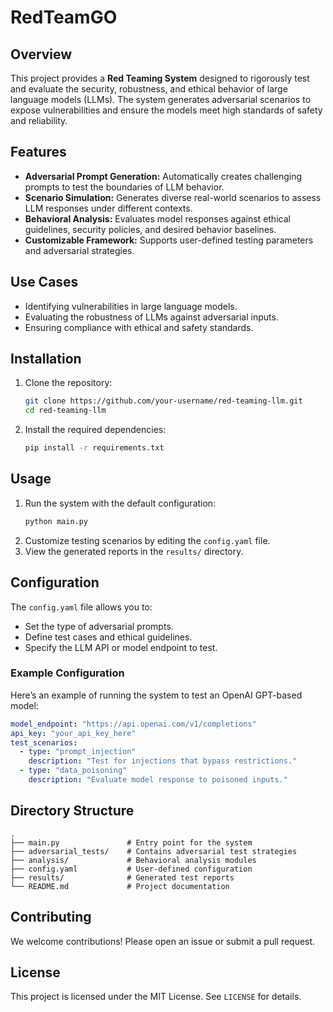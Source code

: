 # RedTeamGO

## Overview
This project provides a **Red Teaming System** designed to rigorously test and evaluate the security, robustness, and ethical behavior of large language models (LLMs). The system generates adversarial scenarios to expose vulnerabilities and ensure the models meet high standards of safety and reliability.

## Features
- **Adversarial Prompt Generation:** Automatically creates challenging prompts to test the boundaries of LLM behavior.
- **Scenario Simulation:** Generates diverse real-world scenarios to assess LLM responses under different contexts.
- **Behavioral Analysis:** Evaluates model responses against ethical guidelines, security policies, and desired behavior baselines.
- **Customizable Framework:** Supports user-defined testing parameters and adversarial strategies.

## Use Cases
- Identifying vulnerabilities in large language models.
- Evaluating the robustness of LLMs against adversarial inputs.
- Ensuring compliance with ethical and safety standards.

## Installation
1. Clone the repository:
   ```bash
   git clone https://github.com/your-username/red-teaming-llm.git
   cd red-teaming-llm
   ```
2. Install the required dependencies:
   ```bash
   pip install -r requirements.txt
   ```

## Usage
1. Run the system with the default configuration:
   ```bash
   python main.py
   ```
2. Customize testing scenarios by editing the `config.yaml` file.
3. View the generated reports in the `results/` directory.

## Configuration
The `config.yaml` file allows you to:
- Set the type of adversarial prompts.
- Define test cases and ethical guidelines.
- Specify the LLM API or model endpoint to test.

### Example Configuration
Here’s an example of running the system to test an OpenAI GPT-based model:
```yaml
model_endpoint: "https://api.openai.com/v1/completions"
api_key: "your_api_key_here"
test_scenarios:
  - type: "prompt_injection"
    description: "Test for injections that bypass restrictions."
  - type: "data_poisoning"
    description: "Evaluate model response to poisoned inputs."
```

## Directory Structure
```
.
├── main.py               # Entry point for the system
├── adversarial_tests/    # Contains adversarial test strategies
├── analysis/             # Behavioral analysis modules
├── config.yaml           # User-defined configuration
├── results/              # Generated test reports
└── README.md             # Project documentation
```

## Contributing
We welcome contributions! Please open an issue or submit a pull request.

## License
This project is licensed under the MIT License. See `LICENSE` for details.
